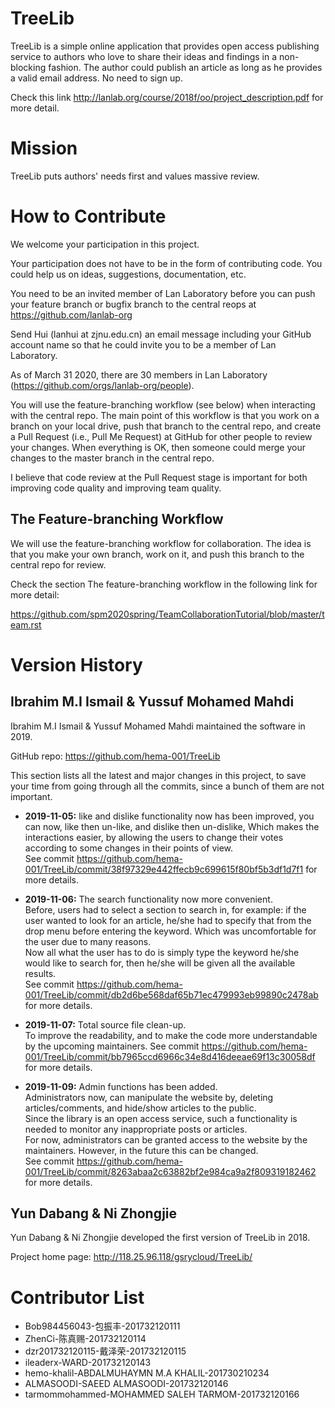 # TreeLib

TreeLib is a simple online application that provides open access
publishing service to authors who love to share their ideas and
findings in a non-blocking fashion.  The author could publish an
article as long as he provides a valid email address.  No need to sign
up.

Check this link http://lanlab.org/course/2018f/oo/project_description.pdf for more detail.




# Mission

TreeLib puts authors' needs first and values massive review.



# How to Contribute

We welcome your participation in this project.

Your participation does not have to be in the form of contributing code. You could help us on ideas, suggestions, documentation, etc.

You need to be an invited member of Lan Laboratory before you can push your feature branch or bugfix branch to the central reops at https://github.com/lanlab-org

Send Hui (lanhui at zjnu.edu.cn) an email message including your GitHub account name so that he could invite you to be a member of Lan Laboratory.

As of March 31 2020, there are 30 members in Lan Laboratory (https://github.com/orgs/lanlab-org/people).

You will use the feature-branching workflow (see below) when interacting with the central repo. The main point of this workflow is that you work on a branch on your local drive, push that branch to the central repo, and create a Pull Request (i.e., Pull Me Request) at GitHub for other people to review your changes. When everything is OK, then someone could merge your changes to the master branch in the central repo.

I believe that code review at the Pull Request stage is important for both improving code quality and improving team quality.


## The Feature-branching Workflow

We will use the feature-branching workflow for collaboration. The idea is that you make your own branch, work on it, and push this branch to the central repo for review.

Check the section The feature-branching workflow in the following link for more detail:

https://github.com/spm2020spring/TeamCollaborationTutorial/blob/master/team.rst



# Version History

## Ibrahim M.I Ismail & Yussuf Mohamed Mahdi

Ibrahim M.I Ismail & Yussuf Mohamed Mahdi maintained the software in 2019.

GitHub repo: https://github.com/hema-001/TreeLib

This section lists all the latest and major changes in this project,
to save your time from going through all the commits, since a bunch of
them are not important.

* **2019-11-05:** like and dislike functionality now has been improved, you can now, like then un-like, and dislike then un-dislike, Which makes the interactions easier, by allowing the users to change their votes according to some changes in their points of view.<br/>
See commit https://github.com/hema-001/TreeLib/commit/38f97329e442ffecb9c699615f80bf5b3df1d7f1 for more details.

* **2019-11-06:** The search functionality now more convenient.<br/> Before, users had to select a section to search in, for example: if the user wanted to look for an article, he/she had to specify that from the drop menu before entering the keyword. Which was uncomfortable for the user due to many reasons.<br/> Now all what the user has to do is simply type the keyword he/she would like to search for, then he/she will be given all the available results.<br/> See commit https://github.com/hema-001/TreeLib/commit/db2d6be568daf65b71ec479993eb99890c2478ab for more details.

* **2019-11-07:** Total source file clean-up.<br/>To improve the readability, and to make the code more understandable by the upcoming maintainers.
See commit https://github.com/hema-001/TreeLib/commit/bb7965ccd6966c34e8d416deeae69f13c30058df for more details.

* **2019-11-09:** Admin functions has been added.</br>
Administrators now, can manipulate the website by, deleting articles/comments, and hide/show articles to the public.</br>
Since the library is an open access service, such a functionality is needed to monitor any inappropriate posts or articles.</br>
For now, administrators can be granted access to the website by the maintainers. However, in the future this can be changed.</br>
See commit https://github.com/hema-001/TreeLib/commit/8263abaa2c63882bf2e984ca9a2f809319182462 for more details.


## Yun Dabang & Ni Zhongjie

Yun Dabang & Ni Zhongjie developed the first version of TreeLib in 2018.

Project home page: http://118.25.96.118/gsrycloud/TreeLib/


# Contributor List

- Bob984456043-包振丰-201732120111
- ZhenCi-陈真赐-201732120114
- dzr201732120115-戴泽荣-201732120115
- ileaderx-WARD-201732120143
- hemo-khalil-ABDALMUHAYMN M.A KHALIL-201730210234
- ALMASOODI-SAEED ALMASOODI-201732120146 
- tarmommohammed-MOHAMMED SALEH TARMOM-201732120166
